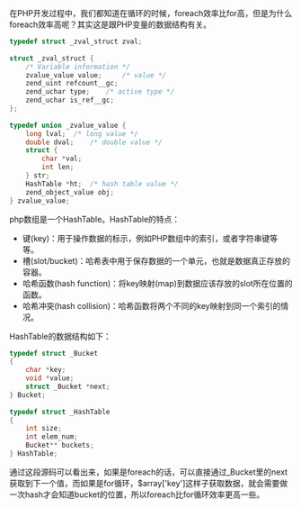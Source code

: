 在PHP开发过程中，我们都知道在循环的时候，foreach效率比for高，但是为什么foreach效率高呢？其实这是跟PHP变量的数据结构有关。
```c
typedef struct _zval_struct zval;    
    
struct _zval_struct {    
    /* Variable information */    
    zvalue_value value;     /* value */    
    zend_uint refcount__gc;    
    zend_uchar type;    /* active type */    
    zend_uchar is_ref__gc;    
};    
    
typedef union _zvalue_value {    
    long lval;  /* long value */    
    double dval;    /* double value */    
    struct {    
        char *val;    
        int len;    
    } str;    
    HashTable *ht;  /* hash table value */    
    zend_object_value obj;    
} zvalue_value;    
```
php数组是一个HashTable。HashTable的特点：

* 键(key)：用于操作数据的标示，例如PHP数组中的索引，或者字符串键等等。
* 槽(slot/bucket)：哈希表中用于保存数据的一个单元，也就是数据真正存放的容器。
* 哈希函数(hash function)：将key映射(map)到数据应该存放的slot所在位置的函数。
* 哈希冲突(hash collision)：哈希函数将两个不同的key映射到同一个索引的情况。

HashTable的数据结构如下：
```c
typedef struct _Bucket    
{    
    char *key;    
    void *value;    
    struct _Bucket *next;    
} Bucket;    
     
typedef struct _HashTable    
{    
    int size;    
    int elem_num;    
    Bucket** buckets;    
} HashTable;  
```
通过这段源码可以看出来，如果是foreach的话，可以直接通过_Bucket里的next获取到下一个值，而如果是for循环，$array['key']这样子获取数据，就会需要做一次hash才会知道bucket的位置，所以foreach比for循环效率更高一些。
